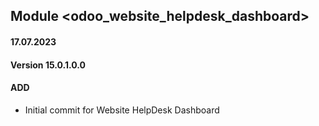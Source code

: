 ## Module <odoo_website_helpdesk_dashboard>

#### 17.07.2023
#### Version 15.0.1.0.0
#### ADD
- Initial commit for Website HelpDesk Dashboard
